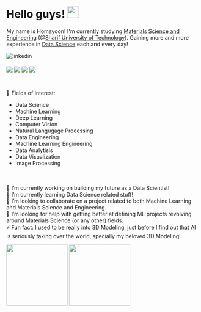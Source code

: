 # Hello guys! <img src="https://raw.githubusercontent.com/MartinHeinz/MartinHeinz/master/wave.gif" width="30px">

My name is Homayoon! I'm currently studying [Materials Science and Engineering][mat] (@[Sharif University of Technology][sharif]).
Gaining more and more experience in [Data Science][ds] each and every day!

[<img align="left" alt="linkedin" src="https://img.shields.io/badge/LinkedIn-0077B5?style=for-the-badge&logo=linkedin&logoColor=white" />][1]


[instaIMG]: https://i.imgur.com/OgUDrnB.png
[1]: https://www.linkedin.com/in/homayoon-alimohammadi/
[mat]: https://en.wikipedia.org/wiki/Materials_science
[sharif]: https://en.wikipedia.org/wiki/Sharif_University_of_Technology
[ds]: https://en.wikipedia.org/wiki/Data_science

<br/><br/>
<img align=center src="https://img.shields.io/badge/OS-Windows-informational?style=flat&logo=Windows&logoColor=white&color=1988ff" />
<img align=center src="https://img.shields.io/badge/OS-Ubuntu-informational?style=flat&logo=Ubuntu&logoColor=white&color=ff5b19" />
<img align=center src="https://img.shields.io/badge/Code-Python-informational?style=flat&logo=Python&logoColor=white&color=ffff19" />
<img align=center src="https://img.shields.io/badge/Code-MySQL-informational?style=flat&logo=MySQL&logoColor=white&color=ed8545" />
<!-- <img align=center src="https://img.shields.io/badge/Interests-MachineLearning-informational?style=flat&logo=Tensorflow&logoColor=white&color=ed8545" /> -->

<br/>

🧐 Fields of Interest: 
* Data Science
* Machine Learning
* Deep Learning
* Computer Vision
* Natural Langugage Processing
* Data Engineering
* Machine Learning Engineering
* Data Analytisis
* Data Visualization
* Image Processing

<!-- ![](https://img.shields.io/badge/OS-Windows-informational?style=flat&logo=Windows&logoColor=white&color=1988ff)
![](https://img.shields.io/badge/OS-Ubuntu-informational?style=flat&logo=Ubuntu&logoColor=white&color=ff5b19)
![](https://img.shields.io/badge/Interests-MachineLearning-informational?style=flat&logo=Tensorflow&logoColor=white&color=ed8545)
![](https://img.shields.io/badge/Code-Python-informational?style=flat&logo=Python&logoColor=white&color=ffff19)       -->

<br/><br/>
🔭 I’m currently working on building my future as a Data Scientist!  
🌱 I’m currently learning Data Science related stuff!  
👯 I’m looking to collaborate on a project related to both Machine Learning and Materials Science and Engineering.  
🤔 I’m looking for help with getting better at defining ML projects revolving around Materials Science (or any other) fields.  
⚡ Fun fact: I used to be really into 3D Modeling, just before I find out that AI is seriously taking over the world, specially my beloved 3D Modeling!  
<!-- <br/><br/> -->


<img height="160em" src="https://github-readme-stats.vercel.app/api?username=TurtlePazzo&theme=vision-friendly-dark&show_icons=true&hide_border=true&&count_private=true&include_all_commits=true" />
<img height="160em" src="https://github-readme-stats.vercel.app/api/top-langs/?username=TurtlePazzo&theme=vision-friendly-dark&show_icons=true&hide_border=true&&count_private=true&include_all_commits=true&langs_count=8" />
